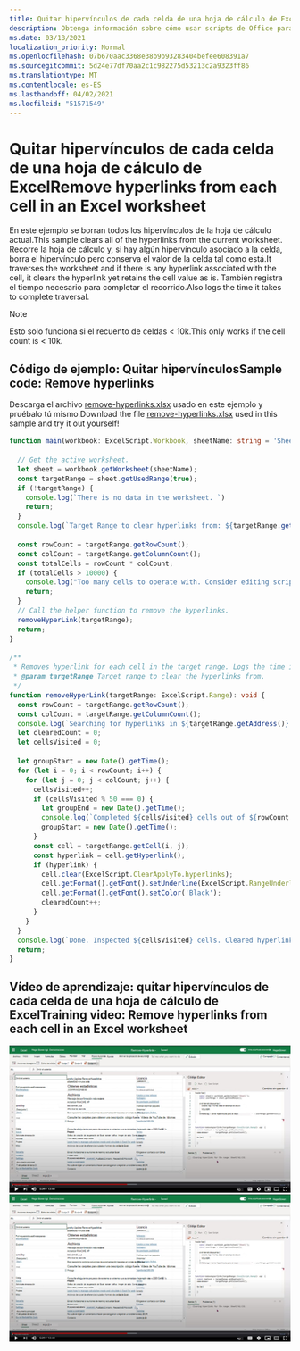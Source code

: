 ```yaml
---
title: Quitar hipervínculos de cada celda de una hoja de cálculo de Excel
description: Obtenga información sobre cómo usar scripts de Office para quitar hipervínculos de cada celda de una hoja de cálculo de Excel.
ms.date: 03/18/2021
localization_priority: Normal
ms.openlocfilehash: 07b670aac3368e38b9b93283404befee608391a7
ms.sourcegitcommit: 5d24e77df70aa2c1c982275d53213c2a9323ff86
ms.translationtype: MT
ms.contentlocale: es-ES
ms.lasthandoff: 04/02/2021
ms.locfileid: "51571549"
---
```

# <a name="remove-hyperlinks-from-each-cell-in-an-excel-worksheet"></a><span data-ttu-id="d4bb8-103">Quitar hipervínculos de cada celda de una hoja de cálculo de Excel</span><span class="sxs-lookup"><span data-stu-id="d4bb8-103">Remove hyperlinks from each cell in an Excel worksheet</span></span>

 <span data-ttu-id="d4bb8-104">En este ejemplo se borran todos los hipervínculos de la hoja de cálculo actual.</span><span class="sxs-lookup"><span data-stu-id="d4bb8-104">This sample clears all of the hyperlinks from the current worksheet.</span></span> <span data-ttu-id="d4bb8-105">Recorre la hoja de cálculo y, si hay algún hipervínculo asociado a la celda, borra el hipervínculo pero conserva el valor de la celda tal como está.</span><span class="sxs-lookup"><span data-stu-id="d4bb8-105">It traverses the worksheet and if there is any hyperlink associated with the cell, it clears the hyperlink yet retains the cell value as is.</span></span> <span data-ttu-id="d4bb8-106">También registra el tiempo necesario para completar el recorrido.</span><span class="sxs-lookup"><span data-stu-id="d4bb8-106">Also logs the time it takes to complete traversal.</span></span>

> [!NOTE]
> <span data-ttu-id="d4bb8-107">Esto solo funciona si el recuento de celdas < 10k.</span><span class="sxs-lookup"><span data-stu-id="d4bb8-107">This only works if the cell count is < 10k.</span></span>

## <a name="sample-code-remove-hyperlinks"></a><span data-ttu-id="d4bb8-108">Código de ejemplo: Quitar hipervínculos</span><span class="sxs-lookup"><span data-stu-id="d4bb8-108">Sample code: Remove hyperlinks</span></span>

<span data-ttu-id="d4bb8-109">Descarga el archivo <a href="remove-hyperlinks.xlsx">remove-hyperlinks.xlsx</a> usado en este ejemplo y pruébalo tú mismo.</span><span class="sxs-lookup"><span data-stu-id="d4bb8-109">Download the file <a href="remove-hyperlinks.xlsx">remove-hyperlinks.xlsx</a> used in this sample and try it out yourself!</span></span>

```TypeScript
function main(workbook: ExcelScript.Workbook, sheetName: string = 'Sheet1') {

  // Get the active worksheet. 
  let sheet = workbook.getWorksheet(sheetName);
  const targetRange = sheet.getUsedRange(true);
  if (!targetRange) {
    console.log(`There is no data in the worksheet. `)
    return;
  }
  console.log(`Target Range to clear hyperlinks from: ${targetRange.getAddress()}`);

  const rowCount = targetRange.getRowCount();
  const colCount = targetRange.getColumnCount();
  const totalCells = rowCount * colCount;
  if (totalCells > 10000) {
    console.log("Too many cells to operate with. Consider editing script to use selected range and then remove hyperlinks in batches. " + targetRange.getAddress());
    return;
  }
  // Call the helper function to remove the hyperlinks. 
  removeHyperLink(targetRange);
  return;
}

/**
 * Removes hyperlink for each cell in the target range. Logs the time it takes to complete traversal.
 * @param targetRange Target range to clear the hyperlinks from.
 */
function removeHyperLink(targetRange: ExcelScript.Range): void {
  const rowCount = targetRange.getRowCount();
  const colCount = targetRange.getColumnCount();
  console.log(`Searching for hyperlinks in ${targetRange.getAddress()} which contains ${(rowCount * colCount)} cells`);
  let clearedCount = 0;
  let cellsVisited = 0;

  let groupStart = new Date().getTime();
  for (let i = 0; i < rowCount; i++) {
    for (let j = 0; j < colCount; j++) {
      cellsVisited++;
      if (cellsVisited % 50 === 0) {
        let groupEnd = new Date().getTime();
        console.log(`Completed ${cellsVisited} cells out of ${rowCount * colCount}. This group took: ${(groupEnd - groupStart) / 1000} seconds to complete.`);
        groupStart = new Date().getTime();
      }
      const cell = targetRange.getCell(i, j);
      const hyperlink = cell.getHyperlink();
      if (hyperlink) {
        cell.clear(ExcelScript.ClearApplyTo.hyperlinks);
        cell.getFormat().getFont().setUnderline(ExcelScript.RangeUnderlineStyle.none);
        cell.getFormat().getFont().setColor('Black');
        clearedCount++;
      }
    }
  }
  console.log(`Done. Inspected ${cellsVisited} cells. Cleared hyperlinks in: ${clearedCount} cells`);
  return;
}
```

## <a name="training-video-remove-hyperlinks-from-each-cell-in-an-excel-worksheet"></a><span data-ttu-id="d4bb8-110">Vídeo de aprendizaje: quitar hipervínculos de cada celda de una hoja de cálculo de Excel</span><span class="sxs-lookup"><span data-stu-id="d4bb8-110">Training video: Remove hyperlinks from each cell in an Excel worksheet</span></span>

<span data-ttu-id="d4bb8-111">[![Vea vídeo paso a paso sobre cómo quitar hipervínculos de cada celda de una hoja de cálculo de Excel](../../images/hyperlinks-vid.jpg)](https://youtu.be/v20fdinxpHU "Vídeo paso a paso sobre cómo quitar hipervínculos de cada celda de una hoja de cálculo de Excel")</span><span class="sxs-lookup"><span data-stu-id="d4bb8-111">[![Watch step-by-step video on how to remove hyperlinks from each cell in an Excel worksheet](../../images/hyperlinks-vid.jpg)](https://youtu.be/v20fdinxpHU "Step-by-step video on how to remove hyperlinks from each cell in an Excel worksheet")</span></span>
